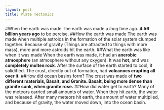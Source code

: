 ```yaml
---
layout: post
title: Plate Tectonics
---
```


#When the earth was made
The earth was made a *long* time ago. **4.56 billion years ago** to be percise.
##How the earth was made
The earth was made when multiple astroids in the formation of the solar system clumped together. Because of gravity (Things are attracted to things with more mass), more and more astroids hit the earth.
##What the earth was like when it was made
When the earth was made, it had an **anerobic atmosphere** (an atmosphere without any oxygen). It was **hot**, and was **completely molten rock**. After the surface of the earth started to cool, it solidified. The crust, directly out of formation, had **volcanoes erupting all over it**.
##How did ocean basins form?
The crust was made of **two different materials, Basalt, and Granite. Basalt, being more dense than granite sunk, when granite rose.**
##How did water get to earth?
Many of the meteors carried small amounts of water. When they hit earth, the water was released. After many meteors hit earth, the amount of water multiplied, and because of gravity, the water moved down, into the ocean basin.
